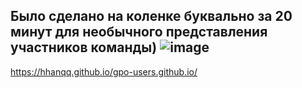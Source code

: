 Было сделано на коленке буквально за 20 минут для необычного представления участников команды)
![image](https://github.com/user-attachments/assets/deafcdb3-4b8a-4951-8ad8-cb6ab7493094)
---
https://hhanqq.github.io/gpo-users.github.io/
